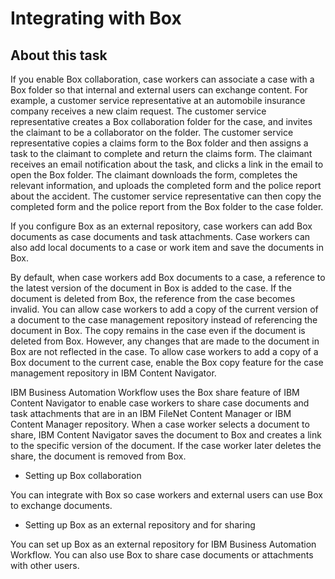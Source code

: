 # Integrating with Box

## About this task

If you enable Box
collaboration, case workers can associate a case with a Box
folder so that internal and external users can exchange content. For example, a customer service
representative at an automobile insurance company receives a new claim request. The customer service
representative creates a Box collaboration folder for the
case, and invites the claimant to be a collaborator on the folder. The customer service
representative copies a claims form to the Box folder and then
assigns a task to the claimant to complete and return the claims form. The claimant receives an
email notification about the task, and clicks a link in the email to open the Box folder. The claimant downloads the form, completes the relevant
information, and uploads the completed form and the police report about the accident. The customer
service representative can then copy the completed form and the police report from the Box folder to the case folder.

If you configure Box as an external repository, case
workers can add Box documents as case documents and task
attachments. Case workers can also add local documents to a case or work item and save the documents
in Box.

By default, when case workers add Box documents to a case,
a reference to the latest version of the document in Box is
added to the case. If the document is deleted from Box, the
reference from the case becomes invalid. You can allow case workers to add a copy of the current
version of a document to the case management repository instead of referencing the document in
Box. The copy remains in the case even if the document is
deleted from Box. However, any changes that are made to the
document in Box are not reflected in the case. To allow case
workers to add a copy of a Box document to the current case,
enable the Box copy feature for the case management repository
in IBM Content
Navigator.

IBM Business Automation
Workflow uses the Box
share feature of IBM Content
Navigator to enable case workers to share case
documents and task attachments that are in an IBM
FileNet Content Manager or
IBM Content
Manager repository. When a case worker selects a document to
share, IBM Content
Navigator saves the document to Box and creates a link to the specific version of the document. If the
case worker later deletes the share, the document is removed from Box.

- Setting up Box collaboration

You can integrate with Box so case workers and external users can use Box to exchange documents.
- Setting up Box as an external repository and for sharing

You can set up Box as an external repository for IBM Business Automation Workflow. You can also use Box to share case documents or attachments with other users.
